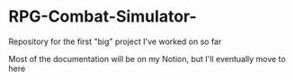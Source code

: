 # RPG-Combat-Simulator-
Repository for the first "big" project I've worked on so far

Most of the documentation will be on my Notion, but I'll eventually move to here
